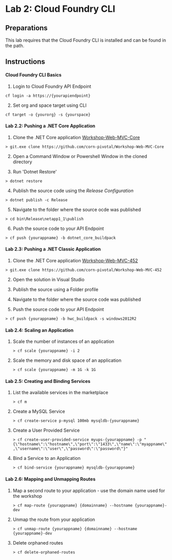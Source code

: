 # Lab 2: Cloud Foundry CLI

## Preparations
This lab requires that the Cloud Foundry CLI is installed and can be found in the path.

## Instructions
#### Cloud Foundry CLI Basics
1. Login to Cloud Foundry API Endpoint

 `cf login -a https://{yourapiendpoint}`
 
2. Set org and space target using CLI

 `cf target -o {yourorg} -s {yourspace}`
 

#### Lab 2.2: Pushing a .NET Core Application
1. Clone the .NET Core application [Workshop-Web-MVC-Core](https://github.com/corn-pivotal/Workshop-Web-MVC-Core)

 `> git.exe clone https://github.com/corn-pivotal/Workshop-Web-MVC-Core`
 
2. Open a Command Window or Powershell Window in the cloned directory

3. Run 'Dotnet Restore'

 `> dotnet restore`
 
4. Publish the source code using the *Release Configuration*

 `> dotnet publish -c Release`
 
5. Navigate to the folder where the source ocde was published

 `> cd bin\Release\netapp1_1\publish`
 
6. Push the source code to your API Endpoint

 `> cf push {yourappname} -b dotnet_core_buildpack` 

#### Lab 2.3: Pushing a .NET Classic Application
1. Clone the .NET Core application [Workshop-Web-MVC-452](https://github.com/corn-pivotal/Workshop-Web-MVC-452)

 `> git.exe clone https://github.com/corn-pivotal/Workshop-Web-MVC-452`
 
2. Open the solution in Visual Studio

3. Publish the source using a Folder profile

4. Navigate to the folder where the source code was published

5. Push the source code to your API Endpoint

 `> cf push {yourappname} -b hwc_buildpack -s windows2012R2` 
 
#### Lab 2.4: Scaling an Application
1. Scale the number of instances of an application

	`> cf scale {yourappname} -i 2`

2. Scale the memory and disk space of an application

	`> cf scale {yourappname} -m 1G -k 1G`

#### Lab 2.5: Creating and Binding Services
1. List the available services in the marketplace

	`> cf m`

2. Create a MySQL Service 

	`> cf create-service p-mysql 100mb mysqldb-{yourappname}`

3. Create a User Provided Service 

	`> cf create-user-provided-service myups-{yourappname} -p "{\"hostname\":\"hostname\",\"port\":\"1433\",\"name\":\"myappname\",\"username\":\"user\",\"password\":\"password\"}"`

4. Bind a Service to an Application

	`> cf bind-service {yourappname} mysqldb-{yourappname}`

#### Lab 2.6: Mapping and Unmapping Routes
1. Map a second route to your application - use the domain name used for the workshop 

	`> cf map-route {yourappname} {domainname} --hostname {yourappname}-dev` 

2. Unmap the route from your application

	`> cf unmap-route {yourappname} {domainname} --hostname {yourappname}-dev`

3. Delete orphaned routes 

	`> cf delete-orphaned-routes`

    
